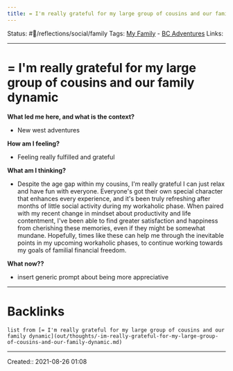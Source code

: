```yaml
---
title: = I'm really grateful for my large group of cousins and our family dynamic
---
```

Status: #💭/reflections/social/family
Tags: [My Family](None) - [BC Adventures](None)
Links:
___
# = I'm really grateful for my large group of cousins and our family dynamic
**What led me here, and what is the context?**
- New west adventures

**How am I feeling?**
 - Feeling really fulfilled and grateful

**What am I thinking?**
- Despite the age gap within my cousins, I'm really grateful I can just relax and have fun with everyone. Everyone's got their own special character that enhances every experience, and it's been truly refreshing after months of little social activity during my workaholic phase. When paired with my recent change in mindset about productivity and life contentment, I've been able to find greater satisfaction and happiness from cherishing these memories, even if they might be somewhat mundane. Hopefully, times like these can help me through the inevitable points in my upcoming workaholic phases, to continue working towards my goals of familial financial freedom.

**What now??**
- insert generic prompt about being more appreciative
___
# Backlinks
```dataview
list from [= I'm really grateful for my large group of cousins and our family dynamic](out/thoughts/-im-really-grateful-for-my-large-group-of-cousins-and-our-family-dynamic.md)
```
___
Created::  2021-08-26 01:08

